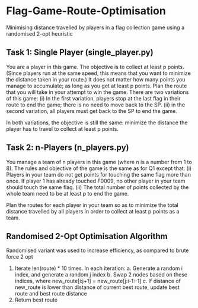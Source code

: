 # Flag-Game-Route-Optimisation
Minimising distance travelled by players in a flag collection game using a randomised 2-opt heuristic

## Task 1: Single Player (single_player.py)
You are a player in this game. The objective is to collect at least p points. (Since players run at the same speed, this means that you want to minimize the distance taken in your route.) It does not matter how many points you manage to accumulate; as long as you get at least p points. Plan the route that you will take in your attempt to win the game. There are two variations of this game:
(i) In the first variation, players stop at the last flag in their route to end the game; there
is no need to move back to the SP.
(ii) in the second variation, all players must get back to the SP to end the game.

In both variations, the objective is still the same: minimize the distance the player has to travel to collect at least p points.

## Task 2: n-Players (n_players.py)
You manage a team of n players in this game (where n is a number from 1 to 8). The rules and objective of the game is the same as for Q1 except that: 
(i) Players in your team do not get points for touching the same flag more than once. If player 1 has already touched F0009, no other player in your team should touch the same flag. 
(ii) The total number of points collected by the whole team need to be at least p to end the game.

Plan the routes for each player in your team so as to minimize the total distance travelled by all players in order to collect at least p points as a team.

## Randomised 2-Opt Optimisation Algorithm 
Randomised variant was used to increase efficiency, as compared to brute force 2 opt

1. Iterate len(route) * 10 times. In each iteration:
  a. Generate a random i index, and generate a random j index
  b. Swap 2 nodes based on these indices, where new_route[i:j+1] = new_route[j:i-1:-1]
  c. If distance of new_route is lower than distance of current best route, update best route and best route distance
2. Return best route
